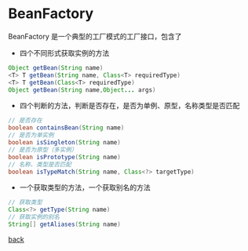 # BeanFactory

BeanFactory 是一个典型的工厂模式的工厂接口，包含了  

- 四个不同形式获取实例的方法

```Java
Object getBean(String name)
<T> T getBean(String name, Class<T> requiredType)
<T> T getBean(Class<T> requiredType)
Object getBean(String name,Object... args)
```

- 四个判断的方法，判断是否存在，是否为单例、原型，名称类型是否匹配  
```Java
// 是否存在
boolean containsBean(String name)
// 是否为单实例
boolean isSingleton(String name)
// 是否为原型（多实例）
boolean isPrototype(String name)
// 名称、类型是否匹配
boolean isTypeMatch(String name, Class<?> targetType)  
```

- 一个获取类型的方法，一个获取别名的方法  
```Java
// 获取类型
Class<?> getType(String name)  
// 获取实例的别名
String[] getAliases(String name)
```

[back](../1.md)  